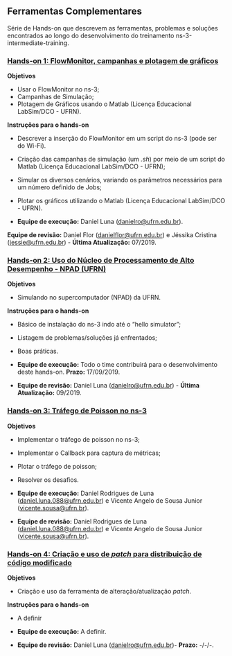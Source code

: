 ## Ferramentas Complementares

Série de Hands-on que descrevem as ferramentas, problemas e soluções encontrados ao longo do desenvolvimento do treinamento ns-3-intermediate-training.

### [Hands-on 1: FlowMonitor, campanhas e plotagem de gráficos](https://nbviewer.jupyter.org/github/vicentesousa/ns3-intermediate-training/blob/icTraining/ferramentas_complementares/HD_01/fc_hd01.ipynb)
**Objetivos**
 - Usar o FlowMonitor no ns-3;
 - Campanhas de Simulação;
 - Plotagem de Gráficos usando o Matlab (Licença Educacional LabSim/DCO - UFRN).

**Instruções para o hands-on**
 - Descrever a inserção do FlowMonitor em um script do ns-3 (pode ser do Wi-Fi).
 - Criação das campanhas de simulação (um *.sh*) por meio de um script do Matlab (Licença Educacional LabSim/DCO - UFRN);
 - Simular os diversos cenários, variando os parâmetros necessários para um número definido de Jobs;
 - Plotar os gráficos utilizando o Matlab (Licença Educacional LabSim/DCO - UFRN).

 - **Equipe de execução:** Daniel Luna (danielro@ufrn.edu.br).

 **Equipe de revisão:** Daniel Flor (danielflor@ufrn.edu.br) e Jéssika Cristina (jessie@ufrn.edu.br) - **Última Atualização:** 07/2019.


### [Hands-on 2: Uso do Núcleo de Processamento de Alto Desempenho - NPAD (UFRN)](https://nbviewer.jupyter.org/github/vicentesousa/ns3-intermediate-training/blob/icTraining/ferramentas_complementares/HD_02/fc_hd02.ipynb)

**Objetivos**
 - Simulando no supercomputador (NPAD) da UFRN.
 
**Instruções para o hands-on**
 - Básico de instalação do ns-3 indo até o “hello simulator”;
 - Listagem de problemas/soluções já enfrentados;
 - Boas práticas.

 - **Equipe de execução:** Todo o time contribuirá para o desenvolvimento deste hands-on. **Prazo:** 17/09/2019.
 
 
 - **Equipe de revisão:** Daniel Luna (danielro@ufrn.edu.br) - **Última Atualização:** 09/2019.

### [Hands-on 3: Tráfego de Poisson no ns-3](https://nbviewer.jupyter.org/github/vicentesousa/ns3-intermediate-training/blob/icTraining/ferramentas_complementares/HD_03/fc_hd03.ipynb)

**Objetivos**
 - Implementar o tráfego de poisson no ns-3;
 - Implementar o Callback para captura de métricas;
 - Plotar o tráfego de poisson;
 - Resolver os desafios.

 - **Equipe de execução:** Daniel Rodrigues de Luna (daniel.luna.088@ufrn.edu.br) e Vicente Angelo de Sousa Junior (vicente.sousa@ufrn.br).
 
 - **Equipe de revisão:**  Daniel Rodrigues de Luna (daniel.luna.088@ufrn.edu.br) e Vicente Angelo de Sousa Junior (vicente.sousa@ufrn.br).
 
### [Hands-on 4: Criação e uso de *patch* para distribuição de código modificado](https://nbviewer.jupyter.org/github/vicentesousa/ns3-intermediate-training/blob/icTraining/ferramentas_complementares/HD_03/fc_hd03.ipynb)

**Objetivos**
 - Criação e uso da ferramenta de alteração/atualização *patch*.
 
**Instruções para o hands-on**
 - A definir

 - **Equipe de execução:** A definir.
 
  - **Equipe de revisão:** Daniel Luna (danielro@ufrn.edu.br)- **Prazo:** -/-/-.
